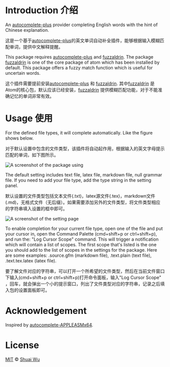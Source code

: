 
# Introduction 介绍
An [autocomplete-plus](https://github.com/atom/autocomplete-plus) provider completing English words with the hint of Chinese explanation.

这是一个基于[autocomplete-plus](https://github.com/atom/autocomplete-plus)的英文单词自动补全插件，能够根据输入模糊匹配单词，提供中文解释提醒。

This package requires [autocomplete-plus](https://github.com/atom/autocomplete-plus) and [fuzzaldrin](https://github.com/atom/fuzzaldrin).
The package [fuzzaldrin](https://github.com/atom/fuzzaldrin) is one of the core package of atom which has been installed by default. This package offers a fuzzy match function which is useful for uncertain words.

这个插件需要提前安装[autocomplete-plus](https://github.com/atom/autocomplete-plus) 和 [fuzzaldrin](https://github.com/atom/fuzzaldrin).
其中[fuzzaldrin](https://github.com/atom/fuzzaldrin) 是Atom的核心包，默认应该已经安装，[fuzzaldrin](https://github.com/atom/fuzzaldrin) 提供模糊匹配功能，对于不能准确记忆的单词非常有效。

# Usage  使用
For the defined file types, it will complete automatically. Like the figure shows below.

对于默认设置中包含的文件类型，该插件将自动起作用，根据输入的英文字母提示匹配的单词，如下图所示。

![A screenshot of the package using](https://raw.githubusercontent.com/wushuaibuaa/daorongzb/master/complete-en-cn-demo.gif)

 The default setting includes text file, latex file, markdown file, null grammar file. If you need to add your file type, add the type string in the setting panel.

 默认设置的文件类型包括文本文件(.txt)，latex源文件(.tex)，markdown文件(.md)，无格式文件（无后缀）。如果需要添加另外的文件类型，将文件类型相应的字符串填入设置的框中即可。

![A screenshot of the setting page](https://raw.githubusercontent.com/wushuaibuaa/daorongzb/master/setting.png)


To enable completion for your current file type, open one of the file and put your cursor in, open the Command Palette (cmd+shift+p or ctrl+shift+p), and run the: "Log Cursor Scope" command. This will trigger a notification which will contain a list of scopes. The first scope that's listed is the one you should add to the list of scopes in the settings for the package. Here are some examples: .source.gfm (markdown file), .text.plain (text file), .text.tex.latex (latex file).

要了解文件对应的字符串，可以打开一个所希望的文件类型，然后在当前文件窗口下输入(cmd+shift+p or ctrl+shift+p)打开命令面板，输入"Log Cursor Scope" ，回车，就会弹出一个小的提示窗口，列出了文件类型对应的字符串，记录之后填入包的设置面板即可。

# Acknowledgement
Inspired by [autocomplete-APPLEASMx64](https://github.com/OrionNebula/autocomplete-APPLEASMx64).

# License
[MIT](hhttps://github.com/wushuaibuaa/daorongzb/blob/master/LICENSE.md) © [Shuai Wu](https://github.com/wushuaibuaa)
